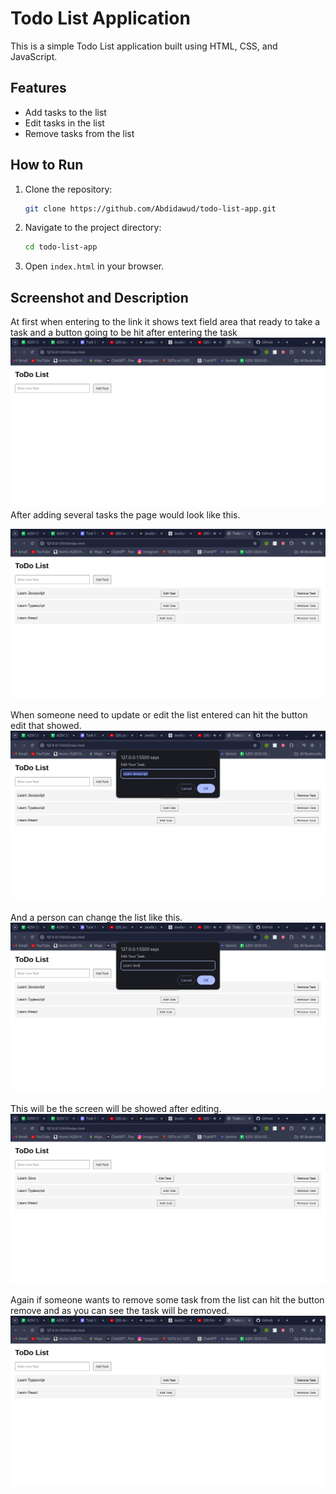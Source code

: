 # Todo List Application

This is a simple Todo List application built using HTML, CSS, and JavaScript.

## Features

- Add tasks to the list
- Edit tasks in the list
- Remove tasks from the list

## How to Run

1. Clone the repository:
   ```sh
   git clone https://github.com/Abdidawud/todo-list-app.git
   ```
2. Navigate to the project directory:
   ```sh
   cd todo-list-app
   ```
3. Open `index.html` in your browser.

## Screenshot and Description

At first when entering to the link it shows text field area that ready to take a task and a button going to be hit after entering the task
![Todo List Screenshot](images/opening.png)
After adding several tasks the page would look like this.

![Todo List Screenshot](images/after_adding_tasks.png)

When someone need to update or edit the list entered can hit the button edit that showed.
![Todo List Screenshot](images/when_hits_the_edit.png)

And a person can change the list like this.
![Todo List Screenshot](images/changing_on_edit.png)

This will be the screen will be showed after editing.
![Todo List Screenshot](images/after_editing.png)

Again if someone wants to remove some task from the list can hit the button remove and as you can see the task will be removed.
![Todo List Screenshot](images/after_removing_the_first_task.png)
